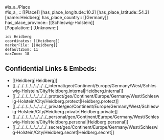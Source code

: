 ﻿---
location: [54.3,10.2] 
mapzoom: [7,12] 
mapmarker: city 
type: City
tags:
- geo/City


SpocWebEntityId: 30828
isDeleted: false
confidential: public

---
#is_a_/Place  
#is_a_ :: [[Place]] 
[has_place_longitude::10.2] 
[has_place_latitude::54.3] 
[name::Heidberg] 
has_place_country:: [[Germany]]  
has_place_province:: [[Schleswig-Holstein]]  
[Population::] 
[Unknown::] 


```leaflet
id: Heidberg
coordinates: [[Heidberg]] 
markerFile: [[Heidberg]] 
defaultZoom: 11 
maxZoom: 18
```


## Confidential Links & Embeds: 
- [[Heidberg|Heidberg]]  
- [[../../../../../../../../_internal/geo/Continent/Europe/Germany/West/Schleswig-Holstein/City/Heidberg.internal|Heidberg.internal]] 
- [[../../../../../../../../_protect/geo/Continent/Europe/Germany/West/Schleswig-Holstein/City/Heidberg.protect|Heidberg.protect]] 
- [[../../../../../../../../_private/geo/Continent/Europe/Germany/West/Schleswig-Holstein/City/Heidberg.private|Heidberg.private]] 
- [[../../../../../../../../_personal/geo/Continent/Europe/Germany/West/Schleswig-Holstein/City/Heidberg.personal|Heidberg.personal]] 
- [[../../../../../../../../_secret/geo/Continent/Europe/Germany/West/Schleswig-Holstein/City/Heidberg.secret|Heidberg.secret]] 
